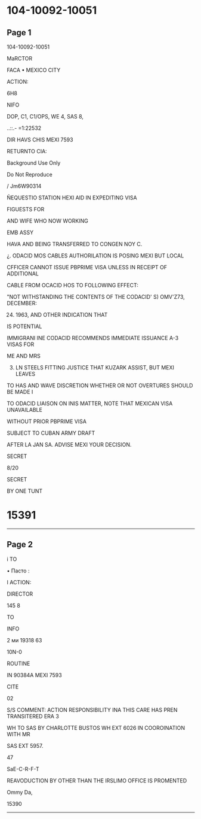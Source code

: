 # 104-10092-10051

## Page 1

104-10092-10051

MaRCTOR

FACA • MEXICO CITY

ACTION:

6H8

NIFO

DOP, C1, C1/OPS, WE 4, SAS 8,

..::.- =1:22532

DIR HAVS CHIS MEXI 7593

RETURNTO CIA:

Background Use Only

Do Not Reproduce

/ Jm6W90314

ÑEQUESTIO STATION HEXI AID IN EXPEDITING VISA

FIGUESTS FOR

AND WIFE WHO NOW WORKING

EMB ASSY

HAVA AND BEING TRANSFERRED TO CONGEN NOY C.

¿. ODACID MOS CABLES AUTHORILATION IS POSING MEXI BUT LOCAL

CFFICER CANNOT ISSUE PBPRIME VISA UNLESS IN RECEIPT OF ADDITIONAL

CABLE FROM OCACID HOS TO FOLLOWING EFFECT:

"NOT WITHSTANDING THE CONTENTS OF THE CODACID' S) OMV'Z73, DECEMBER:

24. 1963, AND OTHER INDICATION THAT

IS POTENTIAL

IMMIGRANI INE CODACID RECOMMENDS IMMEDIATE ISSUANCE A-3 VISAS FOR

ME AND MRS

3. LN STEELS FITTING JUSTICE THAT KUZARK ASSIST, BUT MEXI LEAVES

TO HAS AND WAVE DISCRETION WHETHER OR NOT OVERTURES SHOULD BE MADE I

TO ODACID LIAISON ON INIS MATTER, NOTE THAT MEXICAN VISA UNAVAILABLE

WITHOUT PRIOR PBPRIME VISA

SUBJECT TO CUBAN ARMY DRAFT

AFTER LA JAN SA. ADVISE MEXI YOUR DECISION.

SECRET

8/20

SECRET

BY ONE TUNT

# 15391

---

## Page 2

i TO

• Пасто :

I ACTION:

DIRECTOR

145 8

TO

INFO

2 ми 19318 63

10N-0

ROUTINE

IN 90384A MEXI 7593

CITE

02

S/S COMMENT: ACTION RESPONSIBILITY INA THIS CARE HAS PREN TRANSITERED ERA 3

WH TO SAS BY CHARLOTTE BUSTOS WH EXT 6026 IN COOROINATION WITH MR

SAS EXT 5957.

47

SaE-C-R-F-T

REAVODUCTION BY OTHER THAN THE IRSLIMO OFFICE IS PROMENTED

Ommy Da,

15390

---

